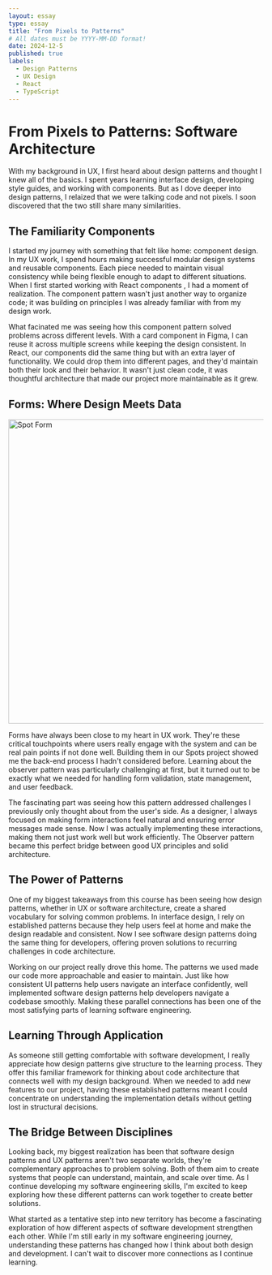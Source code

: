 ```yaml
---
layout: essay
type: essay
title: "From Pixels to Patterns"
# All dates must be YYYY-MM-DD format!
date: 2024-12-5
published: true
labels:
  - Design Patterns
  - UX Design
  - React
  - TypeScript
---
```


# From Pixels to Patterns: Software Architecture

With my background in UX, I first heard about design patterns and thought I knew all of the basics. I spent years learning interface design, developing style guides, and working with components. But as I dove deeper into design patterns, I relaized that we were talking code and not pixels. I soon discovered that the two still share many similarities.

## The Familiarity Components

I started my journey with something that felt like home: component design. In my UX work, I spend hours making successful modular design systems and reusable components. Each piece needed to maintain visual consistency while being flexible enough to adapt to different situations. When I first started working with React components , I had a moment of realization. The component pattern wasn't just another way to organize code; it was building on principles I was already familiar with from my design work.

What facinated me was seeing how this component pattern solved problems across different levels. With a card component in Figma, I can reuse it across multiple screens while keeping the design consistent. In React, our components did the same thing but with an extra layer of functionality. We could drop them into different pages, and they'd maintain both their look and their behavior. It wasn't just clean code, it was thoughtful architecture that made our project more maintainable as it grew. 

## Forms: Where Design Meets Data

<img src="add-spot.png" alt="Spot Form" width="600"/>

Forms have always been close to my heart in UX work. They're these critical touchpoints where users really engage with the system and can be real pain points if not done well. Building them in our Spots project showed me the back-end process I hadn't considered before. Learning about the observer pattern was particularly challenging at first, but it turned out to be exactly what we needed for handling form validation, state management, and user feedback.

The fascinating part was seeing how this pattern addressed challenges I previously only thought about from the user's side. As a designer, I always focused on making form interactions feel natural and ensuring error messages made sense. Now I was actually implementing these interactions, making them not just work well but work efficiently. The Observer pattern became this perfect bridge between good UX principles and solid architecture.

## The Power of Patterns

One of my biggest takeaways from this course has been seeing how design patterns, whether in UX or software architecture, create a shared vocabulary for solving common problems. In interface design, I rely on established patterns because they help users feel at home and make the design readable and consistent. Now I see software design patterns doing the same thing for developers, offering proven solutions to recurring challenges in code architecture.

Working on our project really drove this home. The patterns we used made our code more approachable and easier to maintain. Just like how consistent UI patterns help users navigate an interface confidently, well implemented software design patterns help developers navigate a codebase smoothly. Making these parallel connections has been one of the most satisfying parts of learning software engineering.

## Learning Through Application

As someone still getting comfortable with software development, I really appreciate how design patterns give structure to the learning process. They offer this familiar framework for thinking about code architecture that connects well with my design background. When we needed to add new features to our project, having these established patterns meant I could concentrate on understanding the implementation details without getting lost in structural decisions.

## The Bridge Between Disciplines

Looking back, my biggest realization has been that software design patterns and UX patterns aren't two separate worlds, they're complementary approaches to problem solving. Both of them aim to create systems that people can understand, maintain, and scale over time. As I continue developing my software engineering skills, I'm excited to keep exploring how these different patterns can work together to create better solutions.

What started as a tentative step into new territory has become a fascinating exploration of how different aspects of software development strengthen each other. While I'm still early in my software engineering journey, understanding these patterns has changed how I think about both design and development. I can't wait to discover more connections as I continue learning.